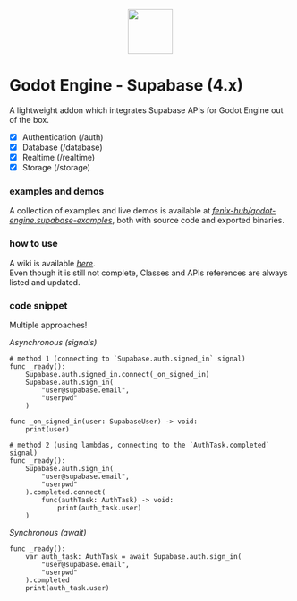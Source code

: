 <p align="center"><img src="addons/supabase/icon.svg" width="80px"/></p>


# Godot Engine - Supabase (4.x)
A lightweight addon which integrates Supabase APIs for Godot Engine out of the box.  

- [x] Authentication (/auth)
- [x] Database (/database)
- [x] Realtime (/realtime)
- [x] Storage (/storage)

### examples and demos
A collection of examples and live demos is available at [*fenix-hub/godot-engine.supabase-examples*](https://github.com/fenix-hub/godot-engine.supabase-examples), both with source code and exported binaries.  

### how to use
A wiki is available [*here*](https://github.com/fenix-hub/godot-engine.supabase/wiki).  
Even though it is still not complete, Classes and APIs references are always listed and updated.  

### code snippet
Multiple approaches!

*Asynchronous (signals)*
```gdscript
# method 1 (connecting to `Supabase.auth.signed_in` signal)
func _ready():
	Supabase.auth.signed_in.connect(_on_signed_in)
	Supabase.auth.sign_in(
		"user@supabase.email",
		"userpwd"
	)

func _on_signed_in(user: SupabaseUser) -> void:
	print(user)

# method 2 (using lambdas, connecting to the `AuthTask.completed` signal)
func _ready():
	Supabase.auth.sign_in(
		"user@supabase.email",
		"userpwd"
	).completed.connect(
		func(authTask: AuthTask) -> void:
			print(auth_task.user)
	)
```

*Synchronous (await)*
```gdscript
func _ready():
	var auth_task: AuthTask = await Supabase.auth.sign_in(
		"user@supabase.email",
		"userpwd"
	).completed
	print(auth_task.user)
```
